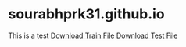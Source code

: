 # sourabhprk31.github.io



This is a test
<a href="answers.json">Download Train File</a>
<a href="answers_test.json">Download Test File</a>
